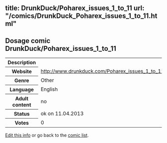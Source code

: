 title: DrunkDuck/Poharex_issues_1_to_11
url: "/comics/DrunkDuck_Poharex_issues_1_to_11.html"
---
Dosage comic DrunkDuck/Poharex_issues_1_to_11
-----------------------------------------

<table class="comicinfo">
<tr>
<th>Description</th><td></td>
</tr>
<tr>
<th>Website</th><td><a href="http://www.drunkduck.com/Poharex_issues_1_to_11/">http://www.drunkduck.com/Poharex_issues_1_to_11/</a></td>
</tr>
<tr>
<th>Genre</th><td>Other</td>
</tr>
<tr>
<th>Language</th><td>English</td>
</tr>
<tr>
<th>Adult content</th><td>no</td>
</tr>
<tr>
<th>Status</th><td>ok on 11.04.2013</td>
</tr>
<tr>
<th>Votes</th><td>0</div></td>
</tr>
</table>

[Edit this info](/comics/DrunkDuck_Poharex_issues_1_to_11_edit.html) or go back to the [comic list](../comic-index.html).
